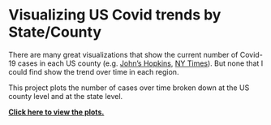 # Visualizing US Covid trends by State/County

There are many great visualizations that show the current number of Covid-19 cases in each US county
(e.g. [John’s Hopkins](https://coronavirus.jhu.edu/map.html), [NY Times](https://www.nytimes.com/interactive/2020/us/coronavirus-us-cases.html)).
But none that I could find show the trend over time in each region.

This project plots the number of cases over time broken down at the US county level and at the state level.

<b>[Click here to view the plots.](https://nbviewer.jupyter.org/github/amurthy1/coviz/blob/master/main.ipynb)</b>
